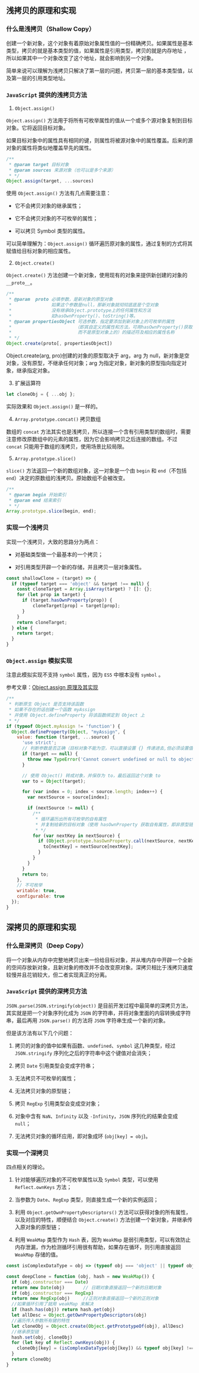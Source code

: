 ## 浅拷贝的原理和实现

### 什么是浅拷贝（Shallow Copy）

创建一个新对象，这个对象有着原始对象属性值的一份精确拷贝。如果属性是基本类型，拷贝的就是基本类型的值，如果属性是引用类型，拷贝的就是内存地址 ，所以如果其中一个对象改变了这个地址，就会影响到另一个对象。

简单来说可以理解为浅拷贝只解决了第一层的问题，拷贝第一层的基本类型值，以及第一层的引用类型地址。

### `JavaScript` 提供的浅拷贝方法

1. `Object.assign()`

`Object.assign()` 方法用于将所有可枚举属性的值从一个或多个源对象复制到目标对象。它将返回目标对象。

如果目标对象中的属性具有相同的键，则属性将被源对象中的属性覆盖。后来的源对象的属性将类似地覆盖早先的属性。

```javaScript
/**
 * @param target 目标对象
 * @param sources 来源对象（也可以是多个来源）
 * */
Object.assign(target, ...sources)
```

使用 `Object.assign()` 方法有几点需要注意：

- 它不会拷贝对象的继承属性；

- 它不会拷贝对象的不可枚举的属性；

- 可以拷贝 Symbol 类型的属性。

可以简单理解为：`Object.assign()` 循环遍历原对象的属性，通过复制的方式将其赋值给目标对象的相应属性。

2. `Object.create()`

`Object.create()` 方法创建一个新对象，使用现有的对象来提供新创建的对象的 `__proto__`。

```javaScript
/**
 * @param  proto 必填参数，是新对象的原型对象
 *               如果这个参数是null，那新对象就彻彻底底是个空对象
 *               没有继承Object.prototype上的任何属性和方法
 *               如hasOwnProperty()、toString()等。
 * @param propertiesObject 可选参数，指定要添加到新对象上的可枚举的属性
 *                        （即其自定义的属性和方法，可用hasOwnProperty()获取的
 *                         而不是原型对象上的）的描述符及相应的属性名称
 * */
Object.create(proto[, propertiesObject])
```

Object.create(arg, pro)创建的对象的原型取决于 arg，arg 为 null，新对象是空对象，没有原型，不继承任何对象；arg 为指定对象，新对象的原型指向指定对象，继承指定对象。

3. 扩展运算符

```javaScript
let cloneObj = { ...obj };
```

实际效果和 `Object.assign()` 是一样的。

4. `Array.prototype.concat()` 拷贝数组

数组的 `concat` 方法其实也是浅拷贝，所以连接一个含有引用类型的数组时，需要注意修改原数组中的元素的属性，因为它会影响拷贝之后连接的数组。不过 `concat` 只能用于数组的浅拷贝，使用场景比较局限。

5. `Array.prototype.slice()`

`slice()` 方法返回一个新的数组对象，这一对象是一个由 `begin` 和 `end`（不包括`end`）决定的原数组的浅拷贝。原始数组不会被改变。

```javaScript
/**
 * @param begin 开始索引
 * @param end 结束索引
 * */
Array.prototype.slice(begin, end);
```

### 实现一个浅拷贝

实现一个浅拷贝，大致的思路分为两点：

- 对基础类型做一个最基本的一个拷贝；

- 对引用类型开辟一个新的存储，并且拷贝一层对象属性。

```javaScript
const shallowClone = (target) => {
  if (typeof target === 'object' && target !== null) {
    const cloneTarget = Array.isArray(target) ? []: {};
    for (let prop in target) {
      if (target.hasOwnProperty(prop)) {
          cloneTarget[prop] = target[prop];
      }
    }
    return cloneTarget;
  } else {
    return target;
  }
}
```

### `Object.assign` 模拟实现

注意此模拟实现不支持 `symbol` 属性，因为 `ES5` 中根本没有 `symbol` 。

参考文章：[Object.assign 原理及其实现](https://muyiy.vip/blog/4/4.2.html)

```javaScript
/**
 * 判断原生 Object 是否支持该函数
 * 如果不存在的话创建一个函数 myAssign
 * 并使用 Object.defineProperty 将该函数绑定到 Object 上
 * */
if (typeof Object.myAssign != 'function') {
  Object.defineProperty(Object, "myAssign", {
    value: function (target, ...source) {
      'use strict';
      // 判断参数是否正确（目标对象不能为空，可以直接设置 {} 传递进去,但必须设置值）
      if (target == null) {
        throw new TypeError('Cannot convert undefined or null to object');
      }

      // 使用 Object() 转成对象，并保存为 to，最后返回这个对象 to
      var to = Object(target);

      for (var index = 0; index < source.length; index++) {
        var nextSource = source[index];

        if (nextSource != null) {
          /**
           * 循环遍历出所有可枚举的自有属性
           * 并复制给新的目标对象（使用 hasOwnProperty 获取自有属性，即非原型链上的属性）
           * */
          for (var nextKey in nextSource) {
            if (Object.prototype.hasOwnProperty.call(nextSource, nextKey)) {
              to[nextKey] = nextSource[nextKey];
            }
          }
        }
      }
      return to;
    },
    // 不可枚举
    writable: true,
    configurable: true
  });
}
```

## 深拷贝的原理和实现

### 什么是深拷贝（Deep Copy）

将一个对象从内存中完整地拷贝出来一份给目标对象，并从堆内存中开辟一个全新的空间存放新对象，且新对象的修改并不会改变原对象。深拷贝相比于浅拷贝速度较慢并且花销较大，但二者实现真正的分离。

### `JavaScript` 提供的深拷贝方法

`JSON.parse(JSON.stringify(object))` 是目前开发过程中最简单的深拷贝方法，其实就是把一个对象序列化成为 `JSON` 的字符串，并将对象里面的内容转换成字符串，最后再用 `JSON.parse()` 的方法将 `JSON` 字符串生成一个新的对象。

但是该方法有以下几个问题：

1. 拷贝的对象的值中如果有函数、`undefined`、`symbol` 这几种类型，经过 `JSON.stringify` 序列化之后的字符串中这个键值对会消失；

2. 拷贝 `Date` 引用类型会变成字符串；

3. 无法拷贝不可枚举的属性；

4. 无法拷贝对象的原型链；

5. 拷贝 `RegExp` 引用类型会变成空对象；

6. 对象中含有 `NaN`、`Infinity` 以及 `-Infinity`，`JSON` 序列化的结果会变成 `null`；

7. 无法拷贝对象的循环应用，即对象成环 (`obj[key] = obj`)。

### 实现一个深拷贝

四点相关的理论。

1. 针对能够遍历对象的不可枚举属性以及 `Symbol` 类型，可以使用 `Reflect.ownKeys` 方法；

2. 当参数为 `Date`、`RegExp` 类型，则直接生成一个新的实例返回；

3. 利用 `Object.getOwnPropertyDescriptors()` 方法可以获得对象的所有属性，以及对应的特性，顺便结合 `Object.create()` 方法创建一个新对象，并继承传入原对象的原型链；

4. 利用 `WeakMap` 类型作为 `Hash` 表，因为 `WeakMap` 是弱引用类型，可以有效防止内存泄漏，作为检测循环引用很有帮助，如果存在循环，则引用直接返回 `WeakMap` 存储的值。

```javaScript
const isComplexDataType = obj => (typeof obj === 'object' || typeof obj === 'function') && (obj !== null)

const deepClone = function (obj, hash = new WeakMap()) {
  if (obj.constructor === Date)
  return new Date(obj)       // 日期对象直接返回一个新的日期对象
  if (obj.constructor === RegExp)
  return new RegExp(obj)     //正则对象直接返回一个新的正则对象
  //如果循环引用了就用 weakMap 来解决
  if (hash.has(obj)) return hash.get(obj)
  let allDesc = Object.getOwnPropertyDescriptors(obj)
  //遍历传入参数所有键的特性
  let cloneObj = Object.create(Object.getPrototypeOf(obj), allDesc)
  //继承原型链
  hash.set(obj, cloneObj)
  for (let key of Reflect.ownKeys(obj)) {
    cloneObj[key] = (isComplexDataType(obj[key]) && typeof obj[key] !== 'function') ? deepClone(obj[key], hash) : obj[key]
  }
  return cloneObj
}
```
